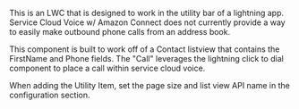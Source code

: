 This is an LWC that is designed to work in the utility bar of a lightning app.  Service Cloud Voice w/ Amazon Connect does not currently provide a way to easily make outbound phone calls from an address book.

This component is built to work off of a Contact listview that contains the FirstName and Phone fields.  The "Call" leverages the lightning click to dial component to place a call within service cloud voice.  

When adding the Utility Item, set the page size and list view API name in the configuration section.
